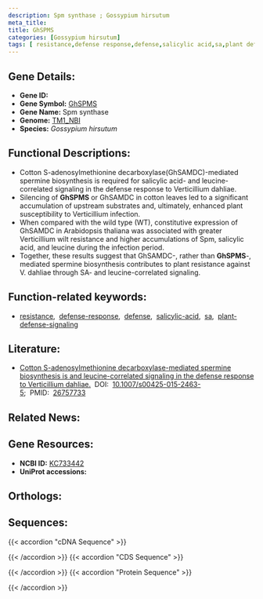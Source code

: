 ```yaml
---
description: Spm synthase ; Gossypium hirsutum
meta_title:
title: GhSPMS
categories: [Gossypium hirsutum]
tags: [ resistance,defense response,defense,salicylic acid,sa,plant defense signaling ]
---
```


## Gene Details:
- **Gene ID:** []()
- **Gene Symbol:** <u>GhSPMS</u>
- **Gene Name:** Spm synthase
- **Genome:** [TM1_NBI](https://yanglab.hzau.edu.cn/CottonMD/download.1)
- **Species:** *Gossypium hirsutum*

## Functional Descriptions:
   - Cotton S-adenosylmethionine decarboxylase(GhSAMDC)-mediated spermine biosynthesis is required for salicylic acid- and leucine-correlated signaling in the defense response to Verticillium dahliae.
   - Silencing of **GhSPMS** or GhSAMDC in cotton leaves led to a significant accumulation of upstream substrates and, ultimately, enhanced plant susceptibility to Verticillium infection.
   - When compared with the wild type (WT), constitutive expression of GhSAMDC in Arabidopsis thaliana was associated with greater Verticillium wilt resistance and higher accumulations of Spm, salicylic acid, and leucine during the infection period.
   - Together, these results suggest that GhSAMDC-, rather than **GhSPMS**-, mediated spermine biosynthesis contributes to plant resistance against V. dahliae through SA- and leucine-correlated signaling.

## Function-related keywords:
   - [resistance](/tags/resistance/),&nbsp;&nbsp;[defense-response](/tags/defense-response/),&nbsp;&nbsp;[defense](/tags/defense/),&nbsp;&nbsp;[salicylic-acid](/tags/salicylic-acid/),&nbsp;&nbsp;[sa](/tags/sa/),&nbsp;&nbsp;[plant-defense-signaling](/tags/plant-defense-signaling/)

## Literature:
   - [Cotton S-adenosylmethionine decarboxylase-mediated spermine biosynthesis is and leucine-correlated signaling in the defense response to Verticillium dahliae.](https://doi.org/10.1007/s00425-015-2463-5)&nbsp;&nbsp;DOI:&nbsp;&nbsp;[10.1007/s00425-015-2463-5](https://doi.org/10.1007/s00425-015-2463-5);&nbsp;&nbsp;PMID:&nbsp;&nbsp;[26757733](https://pubmed.ncbi.nlm.nih.gov/26757733/)

## Related News:

## Gene Resources:
- **NCBI ID:**  [KC733442](https://www.ncbi.nlm.nih.gov/gene/?term=KC733442)
- **UniProt accessions:**  [](https://www.uniprot.org/uniprotkb//entry)

## Orthologs:

## Sequences:
{{< accordion "cDNA Sequence" >}}

{{< /accordion >}}
{{< accordion "CDS Sequence" >}}

{{< /accordion >}}
{{< accordion "Protein Sequence" >}}

{{< /accordion >}}
